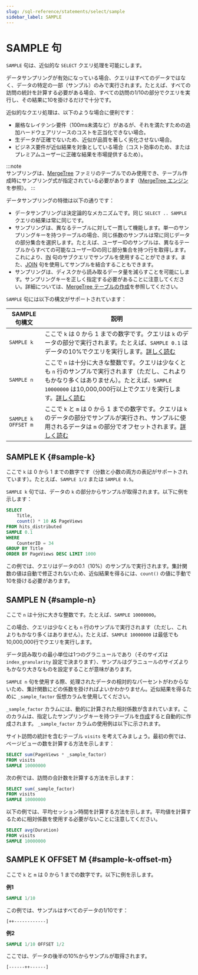 ```yaml
---
slug: /sql-reference/statements/select/sample
sidebar_label: SAMPLE
---
```


# SAMPLE 句

`SAMPLE` 句は、近似的な `SELECT` クエリ処理を可能にします。

データサンプリングが有効になっている場合、クエリはすべてのデータではなく、データの特定の一部（サンプル）のみで実行されます。たとえば、すべての訪問の統計を計算する必要がある場合、すべての訪問の1/10の部分でクエリを実行し、その結果に10を掛けるだけで十分です。

近似的なクエリ処理は、以下のような場合に便利です：

- 厳格なレイテンシ要件（100ms未満など）があるが、それを満たすための追加ハードウェアリソースのコストを正当化できない場合。
- 生データが正確でないため、近似が品質を著しく劣化させない場合。
- ビジネス要件が近似結果を対象としている場合（コスト効率のため、またはプレミアムユーザーに正確な結果を市場提供するため）。

:::note    
サンプリングは、[MergeTree](../../../engines/table-engines/mergetree-family/mergetree.md) ファミリのテーブルでのみ使用でき、テーブル作成時にサンプリング式が指定されている必要があります（[MergeTree エンジン](../../../engines/table-engines/mergetree-family/mergetree.md#table_engine-mergetree-creating-a-table)を参照）。
:::

データサンプリングの特徴は以下の通りです：

- データサンプリングは決定論的なメカニズムです。同じ `SELECT .. SAMPLE` クエリの結果は常に同じです。
- サンプリングは、異なるテーブルに対して一貫して機能します。単一のサンプリングキーを持つテーブルの場合、同じ係数のサンプルは常に同じデータの部分集合を選択します。たとえば、ユーザーIDのサンプルは、異なるテーブルからすべての可能なユーザーIDの同じ部分集合を持つ行を取得します。これにより、[IN](../../../sql-reference/operators/in.md) 句のサブクエリでサンプルを使用することができます。また、[JOIN](../../../sql-reference/statements/select/join.md) 句を使用してサンプルを結合することもできます。
- サンプリングは、ディスクから読み取るデータ量を減らすことを可能にします。サンプリングキーを正しく指定する必要があることに注意してください。詳細については、[MergeTree テーブルの作成](../../../engines/table-engines/mergetree-family/mergetree.md#table_engine-mergetree-creating-a-table)を参照してください。

`SAMPLE` 句には以下の構文がサポートされています：

| SAMPLE 句構文 | 説明                                                                                                                                                                                                                                    |
|----------------|-----------------------------------------------------------------------------------------------------------------------------------------------------------------------------------------------------------------------------------------|
| `SAMPLE k`     | ここで `k` は 0 から 1 までの数字です。クエリは `k` のデータの部分で実行されます。たとえば、`SAMPLE 0.1` はデータの10%でクエリを実行します。[詳しく読む](#sample-k)                                                             |
| `SAMPLE n`     | ここで `n` は十分に大きな整数です。クエリは少なくとも `n` 行のサンプルで実行されます（ただし、これよりもかなり多くはありません）。たとえば、`SAMPLE 10000000` は10,000,000行以上でクエリを実行します。[詳しく読む](#sample-n) |
| `SAMPLE k OFFSET m` | ここで `k` と `m` は 0 から 1 までの数字です。クエリは `k` のデータの部分でサンプルが実行され、サンプルに使用されるデータは `m` の部分でオフセットされます。[詳しく読む](#sample-k-offset-m)                                               |


## SAMPLE K {#sample-k}

ここで `k` は 0 から 1 までの数字です（分数と小数の両方の表記がサポートされています）。たとえば、`SAMPLE 1/2` または `SAMPLE 0.5`。

`SAMPLE k` 句では、データの `k` の部分からサンプルが取得されます。以下に例を示します：

``` sql
SELECT
    Title,
    count() * 10 AS PageViews
FROM hits_distributed
SAMPLE 0.1
WHERE
    CounterID = 34
GROUP BY Title
ORDER BY PageViews DESC LIMIT 1000
```

この例では、クエリはデータの0.1（10%）のサンプルで実行されます。集計関数の値は自動で修正されないため、近似結果を得るには、`count()` の値に手動で10を掛ける必要があります。

## SAMPLE N {#sample-n}

ここで `n` は十分に大きな整数です。たとえば、`SAMPLE 10000000`。

この場合、クエリは少なくとも `n` 行のサンプルで実行されます（ただし、これよりもかなり多くはありません）。たとえば、`SAMPLE 10000000` は最低でも10,000,000行でクエリを実行します。

データ読み取りの最小単位は1つのグラニュールであり（そのサイズは `index_granularity` 設定で決まります）、サンプルはグラニュールのサイズよりもかなり大きなものを設定することが意味があります。

`SAMPLE n` 句を使用する際、処理されたデータの相対的なパーセントがわからないため、集計関数にどの係数を掛ければよいかわかりません。近似結果を得るために `_sample_factor` 仮想カラムを使用してください。

`_sample_factor` カラムには、動的に計算された相対係数が含まれています。このカラムは、指定したサンプリングキーを持つテーブルを[作成](../../../engines/table-engines/mergetree-family/mergetree.md#table_engine-mergetree-creating-a-table)すると自動的に作成されます。 `_sample_factor` カラムの使用例は以下に示されます。

サイト訪問の統計を含むテーブル `visits` を考えてみましょう。最初の例では、ページビューの数を計算する方法を示します：

``` sql
SELECT sum(PageViews * _sample_factor)
FROM visits
SAMPLE 10000000
```

次の例では、訪問の合計数を計算する方法を示します：

``` sql
SELECT sum(_sample_factor)
FROM visits
SAMPLE 10000000
```

以下の例では、平均セッション時間を計算する方法を示します。平均値を計算するために相対係数を使用する必要がないことに注意してください。

``` sql
SELECT avg(Duration)
FROM visits
SAMPLE 10000000
```

## SAMPLE K OFFSET M {#sample-k-offset-m}

ここで `k` と `m` は 0 から 1 までの数字です。以下に例を示します。

**例1**

``` sql
SAMPLE 1/10
```

この例では、サンプルはすべてのデータの1/10です：

`[++------------]`

**例2**

``` sql
SAMPLE 1/10 OFFSET 1/2
```

ここでは、データの後半の10%からサンプルが取得されます。

`[------++------]`
